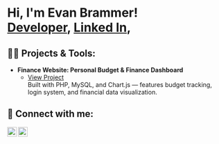 <h1>Hi, I'm Evan Brammer! <br/>
<a href="https://github.com/evanbrammer">Developer</a>, 
<a href="https://www.linkedin.com/in/evan-brammer-7226732a8/">Linked In</a>, 

<h2>👨‍💻 Projects & Tools:</h2>

- <b>Finance Website: Personal Budget & Finance Dashboard</b>  
  - [View Project](https://github.com/evanbrammer/Financially-Fit)  
  Built with PHP, MySQL, and Chart.js — features budget tracking, login system, and financial data visualization.


<h2> 🤳 Connect with me:</h2>

[<img align="left" alt="LinkedIn" width="22px" src="https://cdn.jsdelivr.net/npm/simple-icons@v3/icons/linkedin.svg" />][linkedin]
[<img align="left" alt="GitHub" width="22px" src="https://cdn.jsdelivr.net/npm/simple-icons@v3/icons/github.svg" />][github]

<br/><br/>

[linkedin]: https://www.linkedin.com/in/evan-brammer-7226732a8/
[github]: https://github.com/evanbrammer

<!--
**YourUsername/YourUsername** is a ✨ _special_ ✨ repository because its `README.md` appears on your GitHub profile.
Customize freely to reflect your projects and style!
--> 

